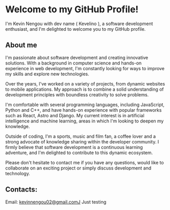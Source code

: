 # Welcome to my GitHub Profile! 

I'm Kevin Nengou with dev name ( Kevelino ), a software development enthusiast, and I'm delighted to welcome you to my GitHub profile.

## About me

I'm passionate about software development and creating innovative solutions. With a background in computer science and hands-on experience in web development, I'm constantly looking for ways to improve my skills and explore new technologies.

Over the years, I've worked on a variety of projects, from dynamic websites to mobile applications. My approach is to combine a solid understanding of development principles with boundless creativity to solve problems.

I'm comfortable with several programming languages, including JavaScript, Python and C++, and have hands-on experience with popular frameworks such as React, Astro and Django. My current interest is in artificial intelligence and machine learning, areas in which I'm looking to deepen my knowledge.

Outside of coding, I'm a sports, music and film fan, a coffee lover and a strong advocate of knowledge sharing within the developer community. I firmly believe that software development is a continuous learning adventure, and I'm delighted to contribute to this dynamic ecosystem.

Please don't hesitate to contact me if you have any questions, would like to collaborate on an exciting project or simply discuss development and technology.

## Contacts:

Email: kevinnengou02@gmail.comJ Just testing